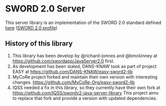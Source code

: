 SWORD 2.0 Server
================

This server library is an implementation of the SWORD 2.0 standard defined [here](https://sword.cottagelabs.com/previous-versions-of-sword/sword-v2/sword-v2-specifications/)
([SWORD 2.0 profile](http://swordapp.github.io/SWORDv2-Profile/SWORDProfile.html))

## History of this library

1. This library has been develop by @richard-jonnes and @bmckinney at https://github.com/swordapp/JavaServer2.0 first.
2. As development has been staled, DANS-KNAW took as part of project EASY at https://github.com/DANS-KNAW/easy-sword2-lib
3. MyCoRe project forked and maintain their own version with interesting changes. https://github.com/MyCoRe-Org/easy-sword2-lib
4. IQSS needed a fix in this library, so they currently have their own fork at https://github.com/IQSS/swordv2-java-server-library
   This project aims to replace that fork and provide a version with updated dependencies.